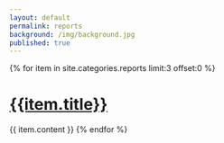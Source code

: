```yaml
---
layout: default
permalink: reports
background: /img/background.jpg
published: true
---
```


{% for item in site.categories.reports limit:3 offset:0 %}
<a class="reports" href="{{site.root_dir}}{{item.url}}">
<h1 class="title">
  {{item.title}}
</h1></a>
  {{ item.content }}
{% endfor %}